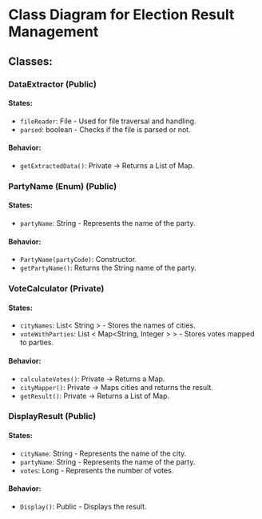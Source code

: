 # Class Diagram for Election Result Management

## Classes:

### DataExtractor (Public)
#### States:
- `fileReader`: File - Used for file traversal and handling.
- `parsed`: boolean - Checks if the file is parsed or not.

#### Behavior:
- `getExtractedData()`: Private -> Returns a List of Map.

### PartyName (Enum) (Public)
#### States:
- `partyName`: String - Represents the name of the party.

#### Behavior:
- `PartyName(partyCode)`: Constructor.
- `getPartyName()`: Returns the String name of the party.

### VoteCalculator (Private)
#### States:
- `cityNames`: List< String >  - Stores the names of cities.
- `voteWithParties`: List < Map<String, Integer > > - Stores votes mapped to parties.

#### Behavior:
- `calculateVotes()`: Private -> Returns a Map.
- `cityMapper()`: Private -> Maps cities and returns the result.
- `getResult()`: Private -> Returns a List of Map.

### DisplayResult (Public)
#### States:
- `cityName`: String - Represents the name of the city.
- `partyName`: String - Represents the name of the party.
- `votes`: Long - Represents the number of votes.

#### Behavior:
- `Display()`: Public - Displays the result.



















